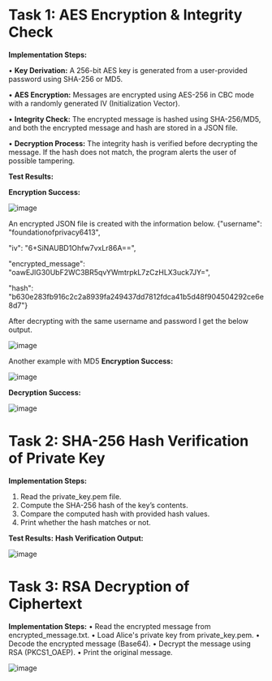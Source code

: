# Task 1: AES Encryption & Integrity Check
**Implementation Steps:** 

•	**Key Derivation:** A 256-bit AES key is generated from a user-provided password using SHA-256 or MD5.

•	**AES Encryption:** Messages are encrypted using AES-256 in CBC mode with a randomly generated IV (Initialization Vector).

•	**Integrity Check:** The encrypted message is hashed using SHA-256/MD5, and both the encrypted message and hash are stored in a JSON file.

•	**Decryption Process:** The integrity hash is verified before decrypting the message. If the hash does not match, the program alerts the user of possible tampering.

**Test Results:**

**Encryption Success:**

![image](https://github.com/user-attachments/assets/24d09a41-ecda-49fb-9a9a-060c1b96eddf)
 
An encrypted JSON file is created with the information below.
{"username": "foundationofprivacy6413", 

"iv": "6+SiNAUBD1Ohfw7vxLr86A==", 

"encrypted_message": "oawEJlG30UbF2WC3BR5qvYWmtrpkL7zCzHLX3uck7JY=", 

"hash": "b630e283fb916c2c2a8939fa249437dd7812fdca41b5d48f904504292ce6e8d7"}

After decrypting with the same username and password I get the below output.

![image](https://github.com/user-attachments/assets/771eb61d-50f3-47c4-8052-547a5a24398a)
 
Another example with MD5
**Encryption Success:**

 ![image](https://github.com/user-attachments/assets/897d6f32-b5ab-49f6-b119-dc8c00347e87)

**Decryption Success:**

 ![image](https://github.com/user-attachments/assets/fbfafc85-7224-4fff-a2cb-e29b0bfe2314)

# Task 2: SHA-256 Hash Verification of Private Key
**Implementation Steps:**

1.	Read the private_key.pem file.
2.	Compute the SHA-256 hash of the key’s contents.
3.	Compare the computed hash with provided hash values.
4.	Print whether the hash matches or not.

**Test Results:**
**Hash Verification Output:**

 ![image](https://github.com/user-attachments/assets/cb67d822-21f6-4297-8cfc-48061a5f9fd7)


# Task 3: RSA Decryption of Ciphertext
**Implementation Steps:**
•	Read the encrypted message from encrypted_message.txt.
•	Load Alice's private key from private_key.pem.
•	Decode the encrypted message (Base64).
•	Decrypt the message using RSA (PKCS1_OAEP).
•	Print the original message.

 ![image](https://github.com/user-attachments/assets/4e5e041b-fe24-4084-a219-c87c0c0187fd)


